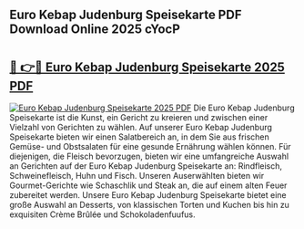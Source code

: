 ## Euro Kebap Judenburg Speisekarte PDF Download Online 2025 cYocP

# <h2><a href="http://gc84l0.nevu.top/?p=Euro+Kebap+Judenburg+Speisekarte">🔗 👉🔴 Euro Kebap Judenburg Speisekarte 2025 PDF</a></h2>

[![Euro Kebap Judenburg Speisekarte 2025 PDF](https://i.imgur.com/dBaPXMq.png)](http://gc84l0.nevu.top/?p=Euro+Kebap+Judenburg+Speisekarte)
Die Euro Kebap Judenburg Speisekarte ist die Kunst, ein Gericht zu kreieren und zwischen einer Vielzahl von Gerichten zu wählen. Auf unserer Euro Kebap Judenburg Speisekarte bieten wir einen Salatbereich an, in dem Sie aus frischen Gemüse- und Obstsalaten für eine gesunde Ernährung wählen können. Für diejenigen, die Fleisch bevorzugen, bieten wir eine umfangreiche Auswahl an Gerichten auf der Euro Kebap Judenburg Speisekarte an: Rindfleisch, Schweinefleisch, Huhn und Fisch. Unseren Auserwählten bieten wir Gourmet-Gerichte wie Schaschlik und Steak an, die auf einem alten Feuer zubereitet werden. Unsere Euro Kebap Judenburg Speisekarte bietet eine große Auswahl an Desserts, von klassischen Torten und Kuchen bis hin zu exquisiten Crème Brûlée und Schokoladenfuufus.
